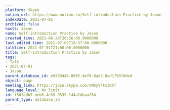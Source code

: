 ```yaml
---
platform: Skype
notion_url: https://www.notion.so/Self-introduction-Practice-by-Jason-f5dfedb7beb84e339539144a1dbaa264
indexDate: 2021-07-01
archived: false
hosts: Jason
name: Self-introduction Practice by Jason
created_time: 2021-06-28T20:56:00.0000000
last_edited_time: 2021-07-02T18:57:00.0000000
talktime: 2021-07-01T21:00:00.0000000
title: Self-introduction Practice by Jason
tags:
- Talk
- 2021-07-01
- Jason
parent_database_id: e9339446-880f-4ef0-8ad7-8ad1f507dded
object: page
meeting_link: https://join.skype.com/xMKyV4Fx3KXT
language_level: No limit
id: f5dfedb7-beb8-4e33-9539-144a1dbaa264
parent_type: database_id
---
```







